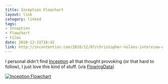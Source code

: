 ```yaml
---
title: Inception Flowchart
layout: link
category: linked
tags:
- Inception
- Flowchart
- Films
date: 2010-12-31T16:42
link: http://incontention.com/2010/12/07/christopher-nolans-interview-with-brother-jonathan-in-the-inception-shooting-script/
---
```


I personal didn't find [Inception](http://www.imdb.com/title/tt1375666/ "Inception on IMDb") all that thought provoking (or that hard to follow), I just love this kind of stuff. (via [FlowingData](http://flowingdata.com/2010/12/30/the-real-inception-flowchart-by-nolan/))

<div class="inline illustration">
	<a href="http://mylesbraithwaite.com/media/uploads/posts/2010-12-31-inception-flowchart/inceptionpic-big.gif" title="Inception Flowchart"><img src="http://mylesbraithwaite.com/media/uploads/posts/2010-12-31-inception-flowchart/inceptionpic-small.gif" alt="Inception Flowchart"></a>
</div>